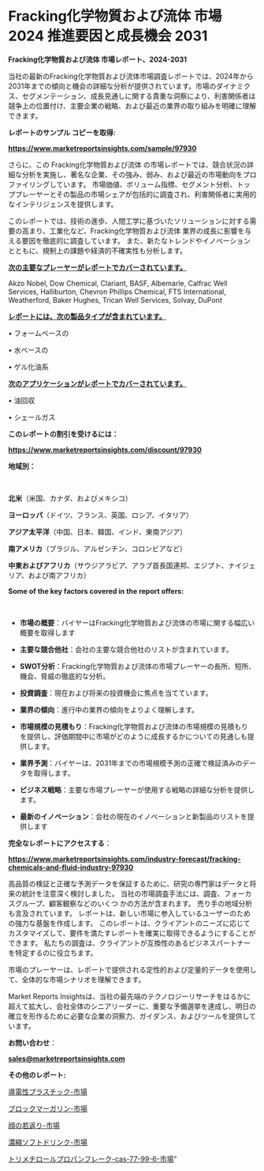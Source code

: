 # Fracking化学物質および流体 市場 2024 推進要因と成長機会 2031

<strong>Fracking化学物質および流体 市場レポート、2024-2031</strong>

当社の最新のFracking化学物質および流体市場調査レポートでは、2024年から2031年までの傾向と機会の詳細な分析が提供されています。市場のダイナミクス、セグメンテーション、成長見通しに関する貴重な洞察により、利害関係者は競争上の位置付け、主要企業の戦略、および最近の業界の取り組みを明確に理解できます。



<strong>レポートのサンプル コピーを取得:</strong> <a href=https://www.marketreportsinsights.com/sample/97930>

<strong><u>https://www.marketreportsinsights.com/sample/97930</u></strong></a>

さらに、この Fracking化学物質および流体 の市場レポートでは、競合状況の詳細な分析を実施し、著名な企業、その強み、弱み、および最近の市場動向をプロファイリングしています。 市場価値、ボリューム指標、セグメント分析、トッププレーヤーとその製品の市場シェアが包括的に調査され、利害関係者に実用的なインテリジェンスを提供します。

このレポートでは、技術の進歩、人間工学に基づいたソリューションに対する需要の高まり、工業化など、Fracking化学物質および流体 業界の成長に影響を与える要因を徹底的に調査しています。 また、新たなトレンドやイノベーションとともに、規制上の課題や経済的不確実性も分析します。



<strong><u>次の主要なプレーヤーがレポートでカバーされています。</u></strong>

Akzo Nobel, Dow Chemical, Clariant, BASF, Albemarle, Calfrac Well Services, Halliburton, Chevron Phillips Chemical, FTS International, Weatherford, Baker Hughes, Trican Well Services, Solvay, DuPont



<strong><u><b>レポートには、次の製品タイプが含まれています。</b></u></strong>

• フォームベースの

• 水ベースの

• ゲル化油系



<strong><u><b>次のアプリケーションがレポートでカバーされています。</b></u></strong>

• 油回収

• シェールガス



<strong><b>このレポートの割引を受けるには：</b></strong>

<a href=https://www.marketreportsinsights.com/discount/97930>

<strong><u>https://www.marketreportsinsights.com/discount/97930</u></strong></a>



<strong>地域別：</strong>

<strong> </strong>



<strong>北米</strong>（米国、カナダ、およびメキシコ）



<strong>ヨーロッパ</strong>（ドイツ、フランス、英国、ロシア、イタリア）



<strong>アジア太平洋</strong>（中国、日本、韓国、インド、東南アジア）



<strong>南アメリカ</strong>（ブラジル、アルゼンチン、コロンビアなど）



<strong>中東およびアフリカ</strong>（サウジアラビア、アラブ首長国連邦、エジプト、ナイジェリア、および南アフリカ）



<strong>Some of the key factors covered in the report offers:</strong>

<strong> </strong>
<ul>
  <li>

<strong>市場の概要</strong>：バイヤーはFracking化学物質および流体の市場に関する幅広い概要を取得します</li>
  <li>

<strong>主要な競合他社</strong>：会社の主要な競合他社のリストが含まれています。</li>
  <li>

<strong>SWOT分析</strong>：Fracking化学物質および流体の市場プレーヤーの長所、短所、機会、脅威の徹底的な分析。</li>
  <li>

<strong>投資調査</strong>：現在および将来の投資機会に焦点を当てています。</li>
  <li>

<strong>業界の傾向</strong>：進行中の業界の傾向をよりよく理解します。</li>
  <li>

<strong>市場規模の見積もり</strong>：Fracking化学物質および流体の市場規模の見積もり を提供し、評価期間中に市場がどのように成長するかについての見通しも提供します。</li>
  <li>

<strong>業界予測</strong>：バイヤーは、2031年までの市場規模予測の正確で検証済みのデータを取得します。</li>
  <li>

<strong>ビジネス戦略</strong>：主要な市場プレーヤーが使用する戦略の詳細な分析を提供します。</li>
  <li>

<strong>最新のイノベーション</strong>：会社の現在のイノベーションと新製品のリストを提供します</li>
</ul>


<strong>完全なレポートにアクセスする</strong>：

<a href=https://www.marketreportsinsights.com/industry-forecast/fracking-chemicals-and-fluid-industry-97930>

<strong><u>https://www.marketreportsinsights.com/industry-forecast/fracking-chemicals-and-fluid-industry-97930</u></strong></a>

高品質の検証と正確な予測データを保証するために、研究の専門家はデータと将来の統計を注意深く検討しました。 当社の市場調査手法には、調査、フォーカスグループ、顧客観察などのいくつ かの方法が含まれます。 売り手の地域分析も言及されています。 レポートは、新しい市場に参入しているユーザーのための強力な基盤を作成します。 このレポートは、クライアントのニーズに応じてカスタマイズして、要件を満たすレポートを確実に取得できるようにすることができます。 私たちの調査は、クライアントが互換性のあるビジネスパートナーを特定するのに役立ちます。

市場のプレーヤーは、レポートで提供される定性的および定量的データを使用して、全体的な市場シナリオを理解できます。

Market Reports Insightsは、当社の最先端のテクノロジーリサーチをはるかに超えて拡大し、会社全体のシニアリーダーに、重要な予備選挙を達成し、明日の確立を形作るために必要な企業の洞察力、ガイダンス、およびツールを提供しています。



<strong><b>お問い合わせ</b></strong>：

<a href=mailto:sales@marketreportsinsights.com>

<strong><u>sales@marketreportsinsights.com</u></strong></a>



<strong>その他のレポート:</strong>

<a href=https://www.linkedin.com/pulse/導電性プラスチック-市場-2023-swot-分析と最新イノベーション-2030-wcnhf/>導電性プラスチック-市場</a>

<a href=https://www.linkedin.com/pulse/ブロックマーガリン-市場-2023-推進要因と成長機会-2030-data-dive-discoveries-24-analysis-es8ff/>ブロックマーガリン-市場</a>

<a href=https://www.linkedin.com/pulse/顔の若返り-市場-2023-年のダイナミクスとビジネストレンド-2030-wcbff/>顔の若返り-市場</a>

<a href=https://www.linkedin.com/pulse/濃縮ソフトドリンク-市場-2023-推進要因と成長機会-2030-analytics-achievers-24-analysis-0vxkf/>濃縮ソフトドリンク-市場</a>

<a href=https://www.linkedin.com/pulse/トリメチロールプロパンフレーク-cas-77-99-6-市場-2023-推進要因と成長機会-2030-pr-news-hub-b0e1f/>トリメチロールプロパンフレーク-cas-77-99-6-市場</a>"
